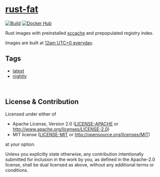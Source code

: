 # [rust-fat](https://github.com/kafji/rust-fat)

[![Build](https://github.com/kafji/noship/workflows/Build/badge.svg)](https://github.com/kafji/noship/actions?query=workflow%3ABuild)
[![Docker Hub](https://img.shields.io/badge/Docker-Hub-blue)](https://hub.docker.com/r/nusnus/rust-fat)

Rust images with preinstalled [sccache](https://github.com/mozilla/sccache) and prepopulated registry index.

Images are built at [12am UTC+0 everyday](https://github.com/kafji/rust-fat/blob/master/.github/workflows/build.yml#L4-L5).

## Tags

- [latest](https://github.com/kafji/rust-fat/blob/master/latest/Dockerfile)
- [nightly](https://github.com/kafji/rust-fat/blob/master/nightly/Dockerfile)

<br>

## License & Contribution

Licensed under either of

 * Apache License, Version 2.0
   ([LICENSE-APACHE](LICENSE-APACHE) or http://www.apache.org/licenses/LICENSE-2.0)
 * MIT license
   ([LICENSE-MIT](LICENSE-MIT) or http://opensource.org/licenses/MIT)

at your option.

Unless you explicitly state otherwise, any contribution intentionally submitted
for inclusion in the work by you, as defined in the Apache-2.0 license, shall be
dual licensed as above, without any additional terms or conditions.
